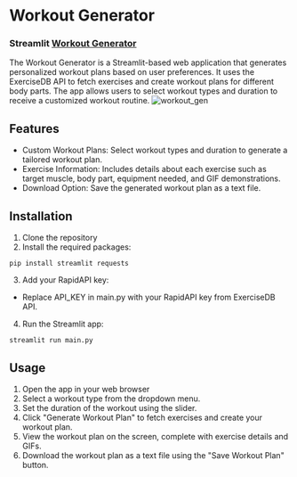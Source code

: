 # Workout Generator
### Streamlit [Workout Generator](https://appworkoutgenerator.streamlit.app)
The Workout Generator is a Streamlit-based web application that generates personalized workout plans based on user preferences. It uses the ExerciseDB API to fetch exercises and create workout plans for different body parts. The app allows users to select workout types and duration to receive a customized workout routine.
![workout_gen](https://github.com/user-attachments/assets/01f84c40-691a-4a36-99b3-707476b5a3fd)



## Features
+ Custom Workout Plans: Select workout types and duration to generate a tailored workout plan.
+ Exercise Information: Includes details about each exercise such as target muscle, body part, equipment needed, and GIF demonstrations.
+ Download Option: Save the generated workout plan as a text file.

## Installation
1. Clone the repository
2. Install the required packages:
```
pip install streamlit requests
```
3. Add your RapidAPI key:
+ Replace API_KEY in main.py with your RapidAPI key from ExerciseDB API.
4. Run the Streamlit app:
```
streamlit run main.py
```
## Usage
1. Open the app in your web browser 
2. Select a workout type from the dropdown menu.
3. Set the duration of the workout using the slider.
4. Click "Generate Workout Plan" to fetch exercises and create your workout plan.
5. View the workout plan on the screen, complete with exercise details and GIFs.
6. Download the workout plan as a text file using the "Save Workout Plan" button.


